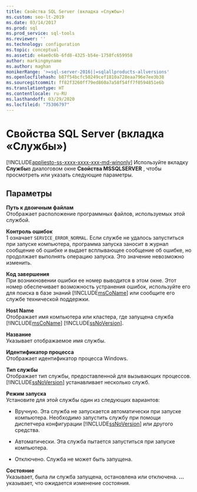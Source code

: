 ```yaml
---
title: Свойства SQL Server (вкладка «Службы»)
ms.custom: seo-lt-2019
ms.date: 03/14/2017
ms.prod: sql
ms.prod_service: sql-tools
ms.reviewer: ''
ms.technology: configuration
ms.topic: conceptual
ms.assetid: e4ae0c6b-6fd8-4325-b54e-1758fc659958
author: markingmyname
ms.author: maghan
monikerRange: '>=sql-server-2016||=sqlallproducts-allversions'
ms.openlocfilehash: b87f54bcfc50249cef1810a728eaa796e7ee3b38
ms.sourcegitcommit: ff82f3260ff79ed860a7a58f54ff7f0594851e6b
ms.translationtype: HT
ms.contentlocale: ru-RU
ms.lasthandoff: 03/29/2020
ms.locfileid: "75306797"
---
```

# <a name="sql-server-properties-service-tab"></a>Свойства SQL Server (вкладка «Службы»)
[!INCLUDE[appliesto-ss-xxxx-xxxx-xxx-md-winonly](../../includes/appliesto-ss-xxxx-xxxx-xxx-md-winonly.md)]
  Используйте вкладку **Службы**в диалоговом окне **Свойства MSSQLSERVER** , чтобы просмотреть или указать следующие параметры.  
  
## <a name="options"></a>Параметры  
 **Путь к двоичным файлам**  
 Отображает расположение программных файлов, используемых этой службой.  
  
 **Контроль ошибок**  
 1 означает `SERVICE_ERROR_NORMAL`. Если службе не удалось запуститься при запуске компьютера, программа запуска заносит в журнал сообщение об ошибке и выдает всплывающее сообщение об ошибке, но продолжает выполнять операцию запуска. Это значение невозможно изменить.  
  
 **Код завершения**  
 При возникновении ошибки ее номер выводится в этом окне. Этот номер обеспечивает возможность устранения ошибок, используйте его для поиска в базе знаний [!INCLUDE[msCoName](../../includes/msconame-md.md)] или сообщите его службе технической поддержки.  
  
 **Host Name**  
 Отображает имя компьютера или кластера, где запущена служба [!INCLUDE[msCoName](../../includes/msconame-md.md)] [!INCLUDE[ssNoVersion](../../includes/ssnoversion-md.md)].  
  
 **Название**  
 Указывает отображаемое имя службы.  
  
 **Идентификатор процесса**  
 Отображает идентификатор процесса Windows.  
  
 **Тип службы**  
 Отображает тип службы, предоставленной для вызывающих процессов. [!INCLUDE[ssNoVersion](../../includes/ssnoversion-md.md)] устанавливает несколько служб.  
  
 **Режим запуска**  
 Установите для этой службы один из следующих вариантов:  
  
-   Вручную. Эта служба не запускается автоматически при запуске компьютера. Необходимо запустить службу при помощи диспетчера конфигурации [!INCLUDE[ssNoVersion](../../includes/ssnoversion-md.md)] или другого средства.  
  
-   Автоматически. Эта служба пытается запуститься при запуске компьютера.  
  
-   Отключено. Служба не может быть запущена.  
  
 **Состояние**  
 Указывает, была ли служба запущена, остановлена или отключена. **…** указывает, что ожидается изменение состояния.  
  
  
